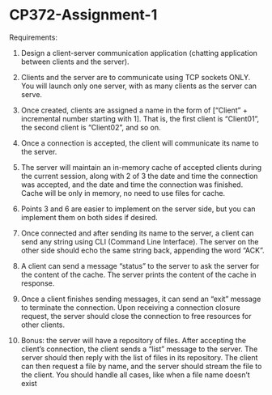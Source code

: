 # CP372-Assignment-1
Requirements:
1. Design a client-server communication application (chatting application between clients and the server).

2. Clients and the server are to communicate using TCP sockets ONLY. You will launch only one
server, with as many clients as the server can serve.

3. Once created, clients are assigned a name in the form of [“Client” + incremental number starting with
1]. That is, the first client is “Client01”, the second client is “Client02”, and so on.

4. Once a connection is accepted, the client will communicate its name to the server.

5. The server will maintain an in-memory cache of accepted clients during the current session, along with 2 of 3 the date and time the connection was accepted, and the date and time the connection was finished.
Cache will be only in memory, no need to use files for cache.


7. Points 3 and 6 are easier to implement on the server side, but you can implement them on both sides if
desired.

8. Once connected and after sending its name to the server, a client can send any string using CLI
(Command Line Interface). The server on the other side should echo the same string back, appending
the word “ACK”.

9. A client can send a message “status” to the server to ask the server for the content of the cache. The
server prints the content of the cache in response.

10. Once a client finishes sending messages, it can send an “exit” message to terminate the connection.
Upon receiving a connection closure request, the server should close the connection to free resources
for other clients.

11. Bonus: the server will have a repository of files. After accepting the client’s connection, the client sends
a “list” message to the server. The server should then reply with the list of files in its repository. The
client can then request a file by name, and the server should stream the file to the client. You should
handle all cases, like when a file name doesn’t exist